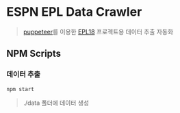 # ESPN EPL Data Crawler #
> [puppeteer](https://github.com/GoogleChrome/puppeteer)를 이용한 [EPL18](https://github.com/hoiheart/epl18) 프로젝트용 데이터 추출 자동화

## NPM Scripts
### 데이터 추출
```
npm start
```
> ./data 폴더에 데이터 생성